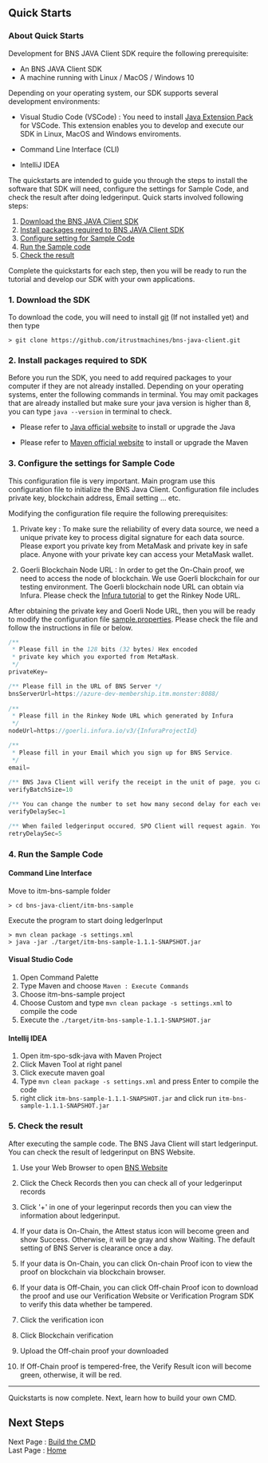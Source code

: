 ## Quick Starts

### About Quick Starts

Development for BNS JAVA Client SDK require the following prerequisite:

- An BNS JAVA Client SDK
- A machine running with Linux / MacOS / Windows 10

Depending on your operating system, our SDK supports several development environments:

- Visual Studio Code (VSCode) : You need to install [Java Extension Pack](https://marketplace.visualstudio.com/items?itemName=vscjava.vscode-java-pack) for VSCode. This extension enables you to develop and execute our SDK in Linux, MacOS and Windows enviroments.

- Command Line Interface (CLI)

- IntelliJ IDEA

The quickstarts are intended to guide you through the steps to install the software that SDK will need, configure the settings for Sample Code, and check the result after doing ledgerinput. Quick starts involved following steps:

<!-- no toc -->
1. [Download the BNS JAVA Client SDK](#1-download-the-sdk)
2. [Install packages required to BNS JAVA Client SDK](#2-install-packages-required-to-sdk)
3. [Configure setting for Sample Code](#3-configure-the-settings-for-sample-code)
4. [Run the Sample code](#4-run-the-sample-code)
5. [Check the result](#5-check-the-result)

Complete the quickstarts for each step, then you will be ready to run the tutorial and develop our SDK with your own applications.

### 1. Download the SDK

To download the code, you will need to install [git](https://docs.github.com/en/get-started/quickstart/set-up-git) (If not installed yet) and then type

```shell
> git clone https://github.com/itrustmachines/bns-java-client.git
```

### 2. Install packages required to SDK

Before you run the SDK, you need to add required packages to your computer if they are not already installed. Depending on your operating systems, enter the following commands in terminal. You may omit packages that are already installed but make sure your java version is higher than 8, you can type `java --version` in terminal to check.

- Please refer to [Java official website](https://www.oracle.com/java/technologies/javase-downloads.html) to install or upgrade the Java

- Please refer to [Maven official website](https://maven.apache.org) to install or upgrade the Maven

### 3. Configure the settings for Sample Code

This configuration file is very important. Main program use this configuration file to initialize the BNS Java Client. Configuration file includes private key, blockchain address, Email setting ... etc.

Modifying the configuration file require the following prerequisites:

1. Private key : To make sure the reliability of every data source, we need a unique private key to process digital signature for each data source. Please export you private key from MetaMask and private key in safe place. Anyone with your private key can access your MetaMask wallet.

2. Goerli Blockchain Node URL : In order to get the On-Chain proof, we need to access the node of blockchain. We use Goerli blockchain for our testing environment. The Goerli blockchain node URL can obtain via Infura. Please check the [Infura tutorial](./infura_en.md) to get the Rinkey Node URL.

After obtaining the private key and Goerli Node URL, then you will be ready to modify the configuration file [sample.properties](../src/main/resources/sample.properties). Please check the file and follow the instructions in file or below.

```Java
/**
 * Please fill in the 128 bits (32 bytes) Hex encoded
 * private key which you exported from MetaMask.
 */ 
privateKey=

/** Please fill in the URL of BNS Server */
bnsServerUrl=https://azure-dev-membership.itm.monster:8088/
    
/** 
 * Please fill in the Rinkey Node URL which generated by Infura
 */
nodeUrl=https://goerli.infura.io/v3/{InfuraProjectId}

/**
 * Please fill in your Email which you sign up for BNS Service.
 */        
email=
        
/** BNS Java Client will verify the receipt in the unit of page, you can change the number to set how many receipt will page to take and verify. We will discuss this setting in Tutorial document, you can keep this in default*/
verifyBatchSize=10

/** You can change the number to set how many second delay for each verification. We will discuss this setting in Tutorial document, you can keep this in default*/
verifyDelaySec=1

/** When failed ledgerinput occured, SPO Client will request again. You can change the number to set how many second delay for each retry. We will discuss this setting in Tutorial document, you can keep this in default*/
retryDelaySec=5
```

### 4. Run the Sample Code

#### Command Line Interface
Move to itm-bns-sample folder

```shell
> cd bns-java-client/itm-bns-sample
```

Execute the program to start doing ledgerInput

```shell
> mvn clean package -s settings.xml
> java -jar ./target/itm-bns-sample-1.1.1-SNAPSHOT.jar
```

#### Visual Studio Code

1. Open Command Palette
2. Type Maven and choose `Maven : Execute Commands`
3. Choose itm-bns-sample project
4. Choose Custom and type `mvn clean package -s settings.xml` to compile the code
5. Execute the `./target/itm-bns-sample-1.1.1-SNAPSHOT.jar`

#### Intellij IDEA

1. Open itm-spo-sdk-java with Maven Project
2. Click Maven Tool at right panel
3. Click execute maven goal
4. Type `mvn clean package -s settings.xml` and press Enter to compile the code
5. right click `itm-bns-sample-1.1.1-SNAPSHOT.jar` and click run `itm-bns-sample-1.1.1-SNAPSHOT.jar`

### 5. Check the result

After executing the sample code. The BNS Java Client will start ledgerinput. You can check the result of ledgerinput on BNS Website.

1. Use your Web Browser to open [BNS Website](https://azure-dev-membership.itm.monster:8088/)

2. Click the Check Records then you can check all of your ledgerinput records

3. Click '+' in one of your legerinput records then you can view the information about ledgerinput.

4. If your data is On-Chain, the Attest status icon will become green and show Success. Otherwise, it will be gray and show Waiting. The default setting of BNS Server is clearance once a day.

5. If your data is On-Chain, you can click On-chain Proof icon to view the proof on blockchain via blockchain browser.

6. If your data is Off-Chain, you can click Off-chain Proof icon to download the proof and use our Verification Website or Verification Program SDK to verify this data whether be tampered.

7. Click the verification icon

8. Click Blockchain verification

9. Upload the Off-chain proof your downloaded

10. If Off-Chain proof is tempered-free, the Verify Result icon will become green, otherwise, it will be red.


----
Quickstarts is now complete. Next, learn how to build your own CMD.

## Next Steps

Next Page : [Build the CMD](./cmd_en.md)  
Last Page : [Home](../../README.md)